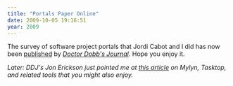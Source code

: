 ```yaml
---
title: "Portals Paper Online"
date: 2009-10-05 19:16:51
year: 2009
---
```

The survey of software project portals that Jordi Cabot and I did has now been <a href="http://www.ddj.com/development-tools/220301068">published</a> by <a href="http://www.ddj.com/"><em>Doctor Dobb's Journal</em></a>. Hope you enjoy it.

<em>Later: DDJ's Jon Erickson just pointed me at <a href="http://www.ddj.com/architect/220100341">this article</a> on Mylyn, Tasktop, and related tools that you might also enjoy.</em>
